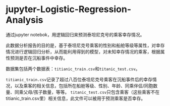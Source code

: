# jupyter-Logistic-Regression-Analysis
通过jupyter notebok，用逻辑回归来预测泰坦尼克号的乘客幸存情况。

此数据分析报告的目的是，基于泰坦尼克号乘客的性别和船舱等级等属性，对幸存情况进行逻辑回归分析，从而能利用得到的模型，对未知幸存情况的乘客，根据属性预测是否在沉船事件中幸存。

数据集包括两个数据表：`titianic_train.csv`和`titanic_test.csv`。

`titianic_train.csv`记录了超过八百位泰坦尼克号乘客在沉船事件后的幸存情况，以及乘客的相关信息，包括所在船舱等级、性别、年龄、同乘伴侣/同胞数量、同乘父母/孩子数量，等等。
`titanic_test.csv`只包含乘客（这些乘客不在titianic_train.csv里）相关信息，此文件可以被用于预测乘客是否幸存。

